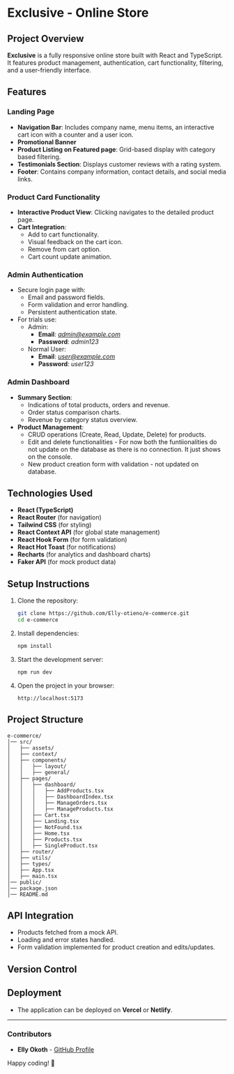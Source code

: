 # Exclusive - Online Store

## Project Overview
**Exclusive** is a fully responsive online store built with React and TypeScript. It features product management, authentication, cart functionality, filtering, and a user-friendly interface.

## Features
### Landing Page
- **Navigation Bar**: Includes company name, menu items, an interactive cart icon with a counter and a user icon.
- **Promotional Banner**
- **Product Listing on Featured page**: Grid-based display with category based filtering.
- **Testimonials Section**: Displays customer reviews with a rating system.
- **Footer**: Contains company information, contact details, and social media links.

### Product Card Functionality
- **Interactive Product View**: Clicking navigates to the detailed product page.
- **Cart Integration**:
  - Add to cart functionality.
  - Visual feedback on the cart icon.
  - Remove from cart option.
  - Cart count update animation.

### Admin Authentication
- Secure login page with:
  - Email and password fields.
  - Form validation and error handling.
  - Persistent authentication state.
- For trials use:
  - Admin:
    - **Email**: *admin@example.com*
    - **Password**: *admin123*
  - Normal User:
    - **Email**: *user@example.com*
    - **Password**: *user123*

### Admin Dashboard
- **Summary Section**:
  - Indications of total products, orders and revenue.
  - Order status comparison charts.
  - Revenue by category status overview.
- **Product Management**:
  - CRUD operations (Create, Read, Update, Delete) for products.
  - Edit and delete functionalities - For now both the funtiionalities do not update on the database as there is no connection. It just shows on the console.
  - New product creation form with validation - not updated on database.

## Technologies Used
- **React (TypeScript)**
- **React Router** (for navigation)
- **Tailwind CSS** (for styling)
- **React Context API** (for global state management)
- **React Hook Form** (for form validation)
- **React Hot Toast** (for notifications)
- **Recharts** (for analytics and dashboard charts)
- **Faker API** (for mock product data)

## Setup Instructions
1. Clone the repository:
   ```sh
   git clone https://github.com/Elly-otieno/e-commerce.git
   cd e-commerce
   ```
2. Install dependencies:
   ```sh
   npm install
   ```
3. Start the development server:
   ```sh
   npm run dev
   ```
4. Open the project in your browser:
   ```
   http://localhost:5173
   ```

## Project Structure
```
e-commerce/
│── src/
│   ├── assets/
│   ├── context/
│   ├── components/
│   │   ├── layout/
│   │   ├── general/
│   ├── pages/
│   │   ├── dashboard/
│   │   │   ├── AddProducts.tsx
│   │   │   ├── DashboardIndex.tsx
│   │   │   ├── ManageOrders.tsx
│   │   │   ├── ManageProducts.tsx
│   │   ├── Cart.tsx
│   │   ├── Landing.tsx
│   │   ├── NotFound.tsx
│   │   ├── Home.tsx
│   │   ├── Products.tsx
│   │   ├── SingleProduct.tsx
│   ├── router/
│   ├── utils/
│   ├── types/
│   ├── App.tsx
│   ├── main.tsx
│── public/
│── package.json
│── README.md
```

## API Integration
- Products fetched from a mock API.
- Loading and error states handled.
- Form validation implemented for product creation and edits/updates.

## Version Control


## Deployment
- The application can be deployed on **Vercel** or **Netlify**.

---

### Contributors
- **Elly Okoth** - [GitHub Profile](https://github.com/Elly-otieno)

Happy coding! 🚀
